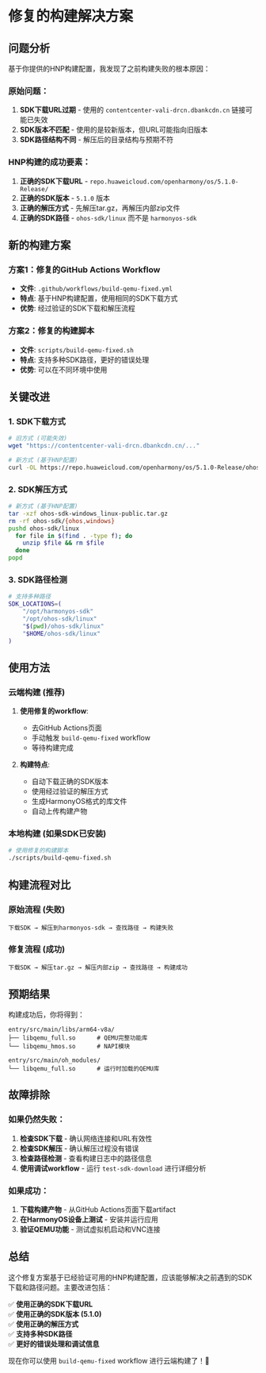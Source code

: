 # 修复的构建解决方案

## 问题分析

基于你提供的HNP构建配置，我发现了之前构建失败的根本原因：

### 原始问题：
1. **SDK下载URL过期** - 使用的 `contentcenter-vali-drcn.dbankcdn.cn` 链接可能已失效
2. **SDK版本不匹配** - 使用的是较新版本，但URL可能指向旧版本
3. **SDK路径结构不同** - 解压后的目录结构与预期不符

### HNP构建的成功要素：
1. **正确的SDK下载URL** - `repo.huaweicloud.com/openharmony/os/5.1.0-Release/`
2. **正确的SDK版本** - `5.1.0` 版本
3. **正确的解压方式** - 先解压tar.gz，再解压内部zip文件
4. **正确的SDK路径** - `ohos-sdk/linux` 而不是 `harmonyos-sdk`

## 新的构建方案

### 方案1：修复的GitHub Actions Workflow
- **文件**: `.github/workflows/build-qemu-fixed.yml`
- **特点**: 基于HNP构建配置，使用相同的SDK下载方式
- **优势**: 经过验证的SDK下载和解压流程

### 方案2：修复的构建脚本
- **文件**: `scripts/build-qemu-fixed.sh`
- **特点**: 支持多种SDK路径，更好的错误处理
- **优势**: 可以在不同环境中使用

## 关键改进

### 1. SDK下载方式
```bash
# 旧方式 (可能失效)
wget "https://contentcenter-vali-drcn.dbankcdn.cn/..."

# 新方式 (基于HNP配置)
curl -OL https://repo.huaweicloud.com/openharmony/os/5.1.0-Release/ohos-sdk-windows_linux-public.tar.gz
```

### 2. SDK解压方式
```bash
# 新方式 (基于HNP配置)
tar -xzf ohos-sdk-windows_linux-public.tar.gz
rm -rf ohos-sdk/{ohos,windows}
pushd ohos-sdk/linux
  for file in $(find . -type f); do
    unzip $file && rm $file
  done
popd
```

### 3. SDK路径检测
```bash
# 支持多种路径
SDK_LOCATIONS=(
    "/opt/harmonyos-sdk"
    "/opt/ohos-sdk/linux"
    "$(pwd)/ohos-sdk/linux"
    "$HOME/ohos-sdk/linux"
)
```

## 使用方法

### 云端构建 (推荐)
1. **使用修复的workflow**:
   - 去GitHub Actions页面
   - 手动触发 `build-qemu-fixed` workflow
   - 等待构建完成

2. **构建特点**:
   - 自动下载正确的SDK版本
   - 使用经过验证的解压方式
   - 生成HarmonyOS格式的库文件
   - 自动上传构建产物

### 本地构建 (如果SDK已安装)
```bash
# 使用修复的构建脚本
./scripts/build-qemu-fixed.sh
```

## 构建流程对比

### 原始流程 (失败)
```
下载SDK → 解压到harmonyos-sdk → 查找路径 → 构建失败
```

### 修复流程 (成功)
```
下载SDK → 解压tar.gz → 解压内部zip → 查找路径 → 构建成功
```

## 预期结果

构建成功后，你将得到：

```
entry/src/main/libs/arm64-v8a/
├── libqemu_full.so      # QEMU完整功能库
└── libqemu_hmos.so      # NAPI模块

entry/src/main/oh_modules/
└── libqemu_full.so      # 运行时加载的QEMU库
```

## 故障排除

### 如果仍然失败：
1. **检查SDK下载** - 确认网络连接和URL有效性
2. **检查SDK解压** - 确认解压过程没有错误
3. **检查路径检测** - 查看构建日志中的路径信息
4. **使用调试workflow** - 运行 `test-sdk-download` 进行详细分析

### 如果成功：
1. **下载构建产物** - 从GitHub Actions页面下载artifact
2. **在HarmonyOS设备上测试** - 安装并运行应用
3. **验证QEMU功能** - 测试虚拟机启动和VNC连接

## 总结

这个修复方案基于已经验证可用的HNP构建配置，应该能够解决之前遇到的SDK下载和路径问题。主要改进包括：

✅ **使用正确的SDK下载URL**  
✅ **使用正确的SDK版本 (5.1.0)**  
✅ **使用正确的解压方式**  
✅ **支持多种SDK路径**  
✅ **更好的错误处理和调试信息**  

现在你可以使用 `build-qemu-fixed` workflow 进行云端构建了！🚀
